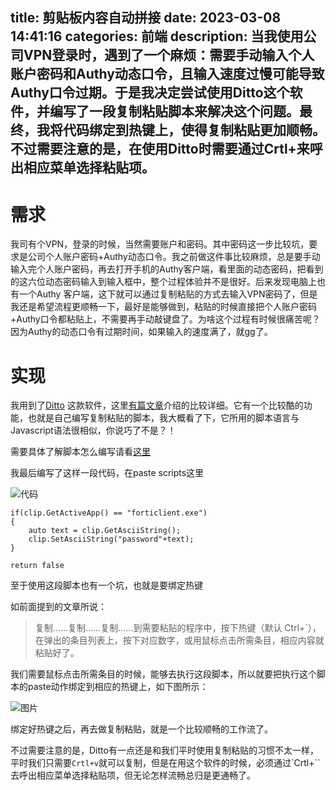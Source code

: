 title: 剪贴板内容自动拼接
date: 2023-03-08 14:41:16
categories: 前端
description: 当我使用公司VPN登录时，遇到了一个麻烦：需要手动输入个人账户密码和Authy动态口令，且输入速度过慢可能导致Authy口令过期。于是我决定尝试使用Ditto这个软件，并编写了一段复制粘贴脚本来解决这个问题。最终，我将代码绑定到热键上，使得复制粘贴更加顺畅。不过需要注意的是，在使用Ditto时需要通过Crtl+来呼出相应菜单选择粘贴项。
--- 


# 需求

我司有个VPN，登录的时候，当然需要账户和密码。其中密码这一步比较坑，要求是公司个人账户密码+Authy动态口令。我之前做这件事比较麻烦，总是要手动输入完个人账户密码，再去打开手机的Authy客户端，看里面的动态密码，把看到的这六位动态密码输入到输入框中，整个过程体验并不是很好。后来发现电脑上也有一个Authy 客户端，这下就可以通过复制粘贴的方式去输入VPN密码了，但是我还是希望流程更顺畅一下，最好是能够做到，粘贴的时候直接把个人账户密码+Authy口令都粘贴上，不需要再手动敲键盘了。为啥这个过程有时候很痛苦呢？因为Authy的动态口令有过期时间，如果输入的速度满了，就gg了。

# 实现

我用到了[Ditto](https://ditto-cp.sourceforge.io/) 这款软件，这里[有篇文章](https://xbeta.info/ditto.htm#h-3.2)介绍的比较详细。它有一个比较酷的功能，也就是自己编写复制粘贴的脚本，我大概看了下，它所用的脚本语言与Javascript语法很相似，你说巧了不是？！

需要具体了解脚本怎么编写请看[这里](https://github.com/sabrogden/Ditto/wiki/Scripting)

我最后编写了这样一段代码，在paste scripts这里

![代码](https://user-images.githubusercontent.com/7566337/223641786-b6ae73bb-f975-4fee-8460-7a241e2ea4e9.png)


```
if(clip.GetActiveApp() == "forticlient.exe")
{
	auto text = clip.GetAsciiString();
	clip.SetAsciiString("password"+text);
}

return false

```

至于使用这段脚本也有一个坑，也就是要绑定热键

如前面提到的文章所说：

>复制……复制……复制……到需要粘贴的程序中，按下热键（默认 Ctrl+`），在弹出的条目列表上，按下对应数字，或用鼠标点击所需条目，相应内容就粘贴好了。

我们需要鼠标点击所需条目的时候，能够去执行这段脚本，所以就要把执行这个脚本的paste动作绑定到相应的热键上，如下图所示：

![图片](https://user-images.githubusercontent.com/7566337/223642853-807fae26-a0a1-472f-b94f-86f9e521390b.png)

绑定好热键之后，再去做复制粘贴，就是一个比较顺畅的工作流了。

不过需要注意的是，Ditto有一点还是和我们平时使用复制粘贴的习惯不太一样，平时我们只需要`Crtl+v`就可以复制，但是在用这个软件的时候，必须通过`Crtl+``去呼出相应菜单选择粘贴项，但无论怎样流畅总归是更通畅了。





